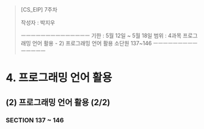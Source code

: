 > [CS_EIP] 7주차
>
> 작성자 : 박지우
>
> ㅡㅡㅡㅡㅡㅡㅡㅡㅡㅡㅡㅡㅡㅡ
> 기한 : 5월 12일 ~ 5월 18일
> 범위 : 
> 4과목 프로그래밍 언어 활용 - 2) 프로그래밍 언어 활용
> 소단원 137~146
> ㅡㅡㅡㅡㅡㅡㅡㅡㅡㅡㅡㅡㅡㅡ

# 4. 프로그래밍 언어 활용

## (2) 프로그래밍 언어 활용 (2/2)

### SECTION 137 ~ 146

